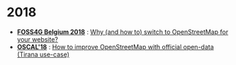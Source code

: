 # 2018

- **[FOSS4G Belgium 2018](https://2018.foss4g.be/programme.php)** : [Why (and how to) switch to OpenStreetMap for your website?](./why-and-how-to-switch-to-openstreetmap-for-your-website/)
- **[OSCAL'18](https://oscal.openlabs.cc/sessions/how-to-improve-osm-with-official-open-data-tirana-use-case/)** : [How to improve OpenStreetMap with official open-data (Tirana use-case)](./how-to-improve-osm-with-official-open-data-tirana-use-case/)
